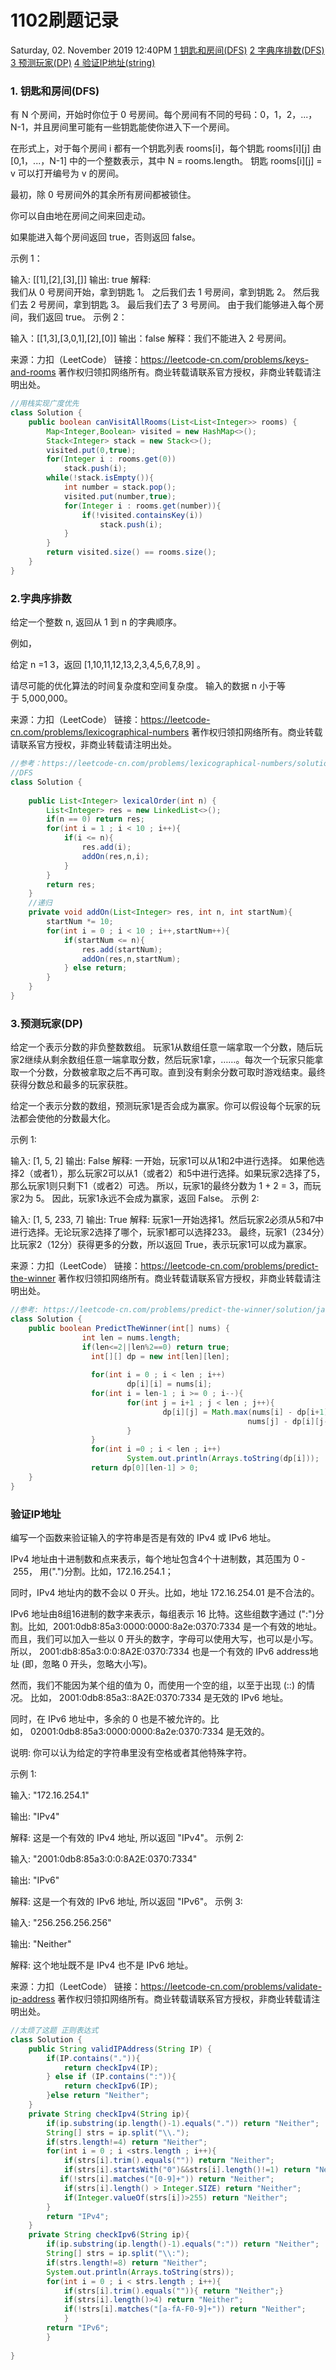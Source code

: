 # 1102刷题记录
Saturday, 02. November 2019 12:40PM 
[1 钥匙和房间(DFS)](#1)
[2 字典序排数(DFS)](#2)
[3 预测玩家(DP)](#3)
[4 验证IP地址(string)](#4)
<h3 id="1"> 1. 钥匙和房间(DFS)</h3>
有 N 个房间，开始时你位于 0 号房间。每个房间有不同的号码：0，1，2，...，N-1，并且房间里可能有一些钥匙能使你进入下一个房间。

在形式上，对于每个房间 i 都有一个钥匙列表 rooms[i]，每个钥匙 rooms[i][j] 由 [0,1，...，N-1] 中的一个整数表示，其中 N = rooms.length。 钥匙 rooms[i][j] = v 可以打开编号为 v 的房间。

最初，除 0 号房间外的其余所有房间都被锁住。

你可以自由地在房间之间来回走动。

如果能进入每个房间返回 true，否则返回 false。

示例 1：

输入: [[1],[2],[3],[]]
输出: true
解释:  
我们从 0 号房间开始，拿到钥匙 1。
之后我们去 1 号房间，拿到钥匙 2。
然后我们去 2 号房间，拿到钥匙 3。
最后我们去了 3 号房间。
由于我们能够进入每个房间，我们返回 true。
示例 2：

输入：[[1,3],[3,0,1],[2],[0]]
输出：false
解释：我们不能进入 2 号房间。

来源：力扣（LeetCode）
链接：https://leetcode-cn.com/problems/keys-and-rooms
著作权归领扣网络所有。商业转载请联系官方授权，非商业转载请注明出处。
```Java
//用栈实现广度优先
class Solution {
    public boolean canVisitAllRooms(List<List<Integer>> rooms) {
        Map<Integer,Boolean> visited = new HashMap<>();
        Stack<Integer> stack = new Stack<>();
        visited.put(0,true);
        for(Integer i : rooms.get(0))
            stack.push(i);
        while(!stack.isEmpty()){
            int number = stack.pop();
            visited.put(number,true);
            for(Integer i : rooms.get(number)){
                if(!visited.containsKey(i))
                    stack.push(i);
            }
        }
        return visited.size() == rooms.size();
    }
}
```
<h3 id="2">2.字典序排数</h3>
给定一个整数 n, 返回从 1 到 n 的字典顺序。

例如，

给定 n =1 3，返回 [1,10,11,12,13,2,3,4,5,6,7,8,9] 。

请尽可能的优化算法的时间复杂度和空间复杂度。 输入的数据 n 小于等于 5,000,000。

来源：力扣（LeetCode）
链接：https://leetcode-cn.com/problems/lexicographical-numbers
著作权归领扣网络所有。商业转载请联系官方授权，非商业转载请注明出处。
```Java
//参考：https://leetcode-cn.com/problems/lexicographical-numbers/solution/javajie-fa-by-liu-jia-liang-4/
//DFS
class Solution {
    
    public List<Integer> lexicalOrder(int n) {
        List<Integer> res = new LinkedList<>();
        if(n == 0) return res;
        for(int i = 1 ; i < 10 ; i++){
            if(i <= n){
                res.add(i);
                addOn(res,n,i);
            }
        }
        return res;
    }
    //递归
    private void addOn(List<Integer> res, int n, int startNum){
        startNum *= 10;
        for(int i = 0 ; i < 10 ; i++,startNum++){
            if(startNum <= n){
                res.add(startNum);
                addOn(res,n,startNum);
            } else return;
        }
    }
}
```
<h3 id="3">3.预测玩家(DP)</h3>
给定一个表示分数的非负整数数组。 玩家1从数组任意一端拿取一个分数，随后玩家2继续从剩余数组任意一端拿取分数，然后玩家1拿，……。每次一个玩家只能拿取一个分数，分数被拿取之后不再可取。直到没有剩余分数可取时游戏结束。最终获得分数总和最多的玩家获胜。

给定一个表示分数的数组，预测玩家1是否会成为赢家。你可以假设每个玩家的玩法都会使他的分数最大化。

示例 1:

输入: [1, 5, 2]
输出: False
解释: 一开始，玩家1可以从1和2中进行选择。
如果他选择2（或者1），那么玩家2可以从1（或者2）和5中进行选择。如果玩家2选择了5，那么玩家1则只剩下1（或者2）可选。
所以，玩家1的最终分数为 1 + 2 = 3，而玩家2为 5。
因此，玩家1永远不会成为赢家，返回 False。
示例 2:

输入: [1, 5, 233, 7]
输出: True
解释: 玩家1一开始选择1。然后玩家2必须从5和7中进行选择。无论玩家2选择了哪个，玩家1都可以选择233。
最终，玩家1（234分）比玩家2（12分）获得更多的分数，所以返回 True，表示玩家1可以成为赢家。

来源：力扣（LeetCode）
链接：https://leetcode-cn.com/problems/predict-the-winner
著作权归领扣网络所有。商业转载请联系官方授权，非商业转载请注明出处。

```Java
//参考: https://leetcode-cn.com/problems/predict-the-winner/solution/java-dong-tai-gui-hua-by-zxy0917-2/
class Solution {
    public boolean PredictTheWinner(int[] nums) {
                int len = nums.length;
                if(len<=2||len%2==0) return true;
                  int[][] dp = new int[len][len];
  
                  for(int i = 0 ; i < len ; i++)
                          dp[i][i] = nums[i];
                  for(int i = len-1 ; i >= 0 ; i--){
                          for(int j = i+1 ; j < len ; j++){
                                  dp[i][j] = Math.max(nums[i] - dp[i+1][j],
                                                     nums[j] - dp[i][j-1]);
                          }
                  }
                  for(int i =0 ; i < len ; i++)
                          System.out.println(Arrays.toString(dp[i]));
                  return dp[0][len-1] > 0;  
    }
}
```
<h3 id="4">验证IP地址</h3>
编写一个函数来验证输入的字符串是否是有效的 IPv4 或 IPv6 地址。

IPv4 地址由十进制数和点来表示，每个地址包含4个十进制数，其范围为 0 - 255， 用(".")分割。比如，172.16.254.1；

同时，IPv4 地址内的数不会以 0 开头。比如，地址 172.16.254.01 是不合法的。

IPv6 地址由8组16进制的数字来表示，每组表示 16 比特。这些组数字通过 (":")分割。比如,  2001:0db8:85a3:0000:0000:8a2e:0370:7334 是一个有效的地址。而且，我们可以加入一些以 0 开头的数字，字母可以使用大写，也可以是小写。所以， 2001:db8:85a3:0:0:8A2E:0370:7334 也是一个有效的 IPv6 address地址 (即，忽略 0 开头，忽略大小写)。

然而，我们不能因为某个组的值为 0，而使用一个空的组，以至于出现 (::) 的情况。 比如， 2001:0db8:85a3::8A2E:0370:7334 是无效的 IPv6 地址。

同时，在 IPv6 地址中，多余的 0 也是不被允许的。比如， 02001:0db8:85a3:0000:0000:8a2e:0370:7334 是无效的。

说明: 你可以认为给定的字符串里没有空格或者其他特殊字符。

示例 1:

输入: "172.16.254.1"

输出: "IPv4"

解释: 这是一个有效的 IPv4 地址, 所以返回 "IPv4"。
示例 2:

输入: "2001:0db8:85a3:0:0:8A2E:0370:7334"

输出: "IPv6"

解释: 这是一个有效的 IPv6 地址, 所以返回 "IPv6"。
示例 3:

输入: "256.256.256.256"

输出: "Neither"

解释: 这个地址既不是 IPv4 也不是 IPv6 地址。

来源：力扣（LeetCode）
链接：https://leetcode-cn.com/problems/validate-ip-address
著作权归领扣网络所有。商业转载请联系官方授权，非商业转载请注明出处。
```Java
//太烦了这题 正则表达式
class Solution {
    public String validIPAddress(String IP) {
        if(IP.contains(".")){
            return checkIpv4(IP);
        } else if (IP.contains(":")){
            return checkIpv6(IP);
        }else return "Neither";
    }
    private String checkIpv4(String ip){
        if(ip.substring(ip.length()-1).equals(".")) return "Neither";
        String[] strs = ip.split("\\.");
        if(strs.length!=4) return "Neither";
        for(int i = 0 ; i <strs.length ; i++){
            if(strs[i].trim().equals("")) return "Neither";
            if(strs[i].startsWith("0")&&strs[i].length()!=1) return "Neither";
           if(!strs[i].matches("[0-9]+")) return "Neither";
            if(strs[i].length() > Integer.SIZE) return "Neither";
            if(Integer.valueOf(strs[i])>255) return "Neither";
        }
        return "IPv4";
    }
    private String checkIpv6(String ip){
        if(ip.substring(ip.length()-1).equals(":")) return "Neither";
        String[] strs = ip.split("\\:");
        if(strs.length!=8) return "Neither";
        System.out.println(Arrays.toString(strs));
        for(int i = 0 ; i < strs.length ; i++){
            if(strs[i].trim().equals("")){ return "Neither";}
            if(strs[i].length()>4) return "Neither";
            if(!strs[i].matches("[a-fA-F0-9]+")) return "Neither";
            }
        return "IPv6";
        }
        
}
```